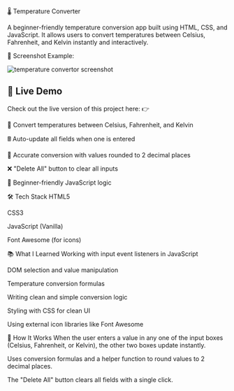 🌡️ Temperature Converter

A beginner-friendly temperature conversion app built using HTML, CSS, and JavaScript. It allows users to convert temperatures between Celsius, Fahrenheit, and Kelvin instantly and interactively.


📸 Screenshot
Example:


![temperature convertor screenshot](./images/temperature-convertor-Screenshot.png)



## 🚀 Live Demo
Check out the live version of this project here:
👉 [](https://online-temp-converter.netlify.app/)





🔁 Convert temperatures between Celsius, Fahrenheit, and Kelvin

🖩 Auto-update all fields when one is entered

🎯 Accurate conversion with values rounded to 2 decimal places

❌ "Delete All" button to clear all inputs

🧠 Beginner-friendly JavaScript logic



🛠 Tech Stack
HTML5

CSS3

JavaScript (Vanilla)

Font Awesome (for icons)


📚 What I Learned
Working with input event listeners in JavaScript

DOM selection and value manipulation

Temperature conversion formulas

Writing clean and simple conversion logic

Styling with CSS for clean UI

Using external icon libraries like Font Awesome



🧪 How It Works
When the user enters a value in any one of the input boxes (Celsius, Fahrenheit, or Kelvin), the other two boxes update instantly.

Uses conversion formulas and a helper function to round values to 2 decimal places.

The "Delete All" button clears all fields with a single click.

